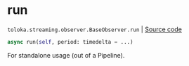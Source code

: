 # run
`toloka.streaming.observer.BaseObserver.run` | [Source code](https://github.com/Toloka/toloka-kit/blob/v1.1.3/src/streaming/observer.py#L55)

```python
async run(self, period: timedelta = ...)
```

For standalone usage (out of a Pipeline).

